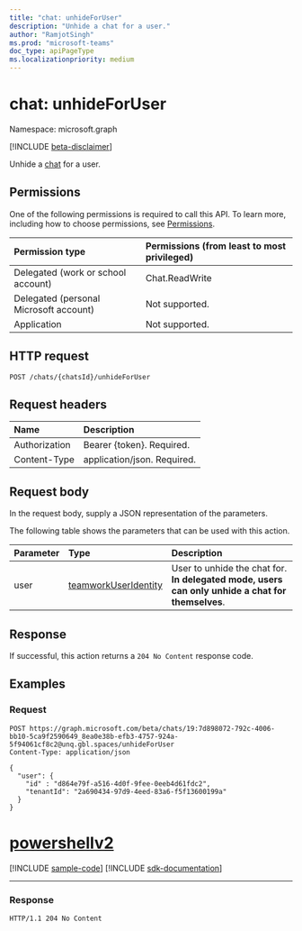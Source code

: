 ```yaml
---
title: "chat: unhideForUser"
description: "Unhide a chat for a user."
author: "RamjotSingh"
ms.prod: "microsoft-teams"
doc_type: apiPageType
ms.localizationpriority: medium
---
```


# chat: unhideForUser
Namespace: microsoft.graph

[!INCLUDE [beta-disclaimer](../../includes/beta-disclaimer.md)]

Unhide a [chat](../resources/chat.md) for a user.

## Permissions
One of the following permissions is required to call this API. To learn more, including how to choose permissions, see [Permissions](/graph/permissions-reference).

|Permission type|Permissions (from least to most privileged)|
|:---|:---|
|Delegated (work or school account)|Chat.ReadWrite|
|Delegated (personal Microsoft account) | Not supported. |
|Application | Not supported. |

## HTTP request

<!-- {
  "blockType": "ignored"
}
-->
``` http
POST /chats/{chatsId}/unhideForUser
```

## Request headers
|Name|Description|
|:---|:---|
|Authorization|Bearer {token}. Required.|
|Content-Type|application/json. Required.|

## Request body
In the request body, supply a JSON representation of the parameters.

The following table shows the parameters that can be used with this action.

|Parameter|Type|Description|
|:---|:---|:---|
|user|[teamworkUserIdentity](../resources/teamworkuseridentity.md)|User to unhide the chat for. **In delegated mode, users can only unhide a chat for themselves**.|

## Response

If successful, this action returns a `204 No Content` response code.

## Examples

### Request

<!-- {
  "blockType": "request",
  "name": "chat_unhideforuser",
  "sampleKeys": ["19:7d898072-792c-4006-bb10-5ca9f2590649_8ea0e38b-efb3-4757-924a-5f94061cf8c2@unq.gbl.spaces"]
}
-->
``` http
POST https://graph.microsoft.com/beta/chats/19:7d898072-792c-4006-bb10-5ca9f2590649_8ea0e38b-efb3-4757-924a-5f94061cf8c2@unq.gbl.spaces/unhideForUser
Content-Type: application/json

{
  "user": {
    "id" : "d864e79f-a516-4d0f-9fee-0eeb4d61fdc2",
    "tenantId": "2a690434-97d9-4eed-83a6-f5f13600199a"
  }
}
```

# [powershellv2](#tab/powershellv2)
[!INCLUDE [sample-code](../includes/snippets/powershellv2/chat-unhideforuser-powershellv2-snippets.md)]
[!INCLUDE [sdk-documentation](../includes/snippets/snippets-sdk-documentation-link.md)]

---

### Response


<!-- {
  "blockType": "response",
  "truncated": true
}
-->
``` http
HTTP/1.1 204 No Content
```

